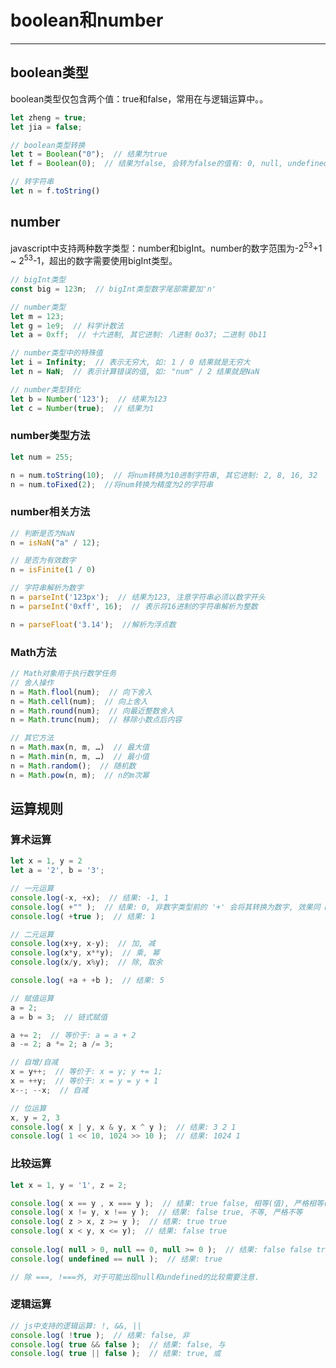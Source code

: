 # boolean和number
---

## boolean类型

boolean类型仅包含两个值：true和false，常用在与逻辑运算中。。

```javascript
let zheng = true;
let jia = false;

// boolean类型转换
let t = Boolean("0");  // 结果为true  
let f = Boolean(0);  // 结果为false, 会转为false的值有: 0, null, undefined, NaN, "" 

// 转字符串
let n = f.toString()
```

## number

javascript中支持两种数字类型：number和bigInt。number的数字范围为-2<sup>53</sup>+1 ~ 2<sup>53</sup>-1，超出的数字需要使用bigInt类型。

```javascript
// bigInt类型
const big = 123n;  // bigInt类型数字尾部需要加'n'

// number类型
let m = 123;
let g = 1e9;  // 科学计数法
let a = 0xff;  // 十六进制, 其它进制: 八进制 0o37; 二进制 0b11

// number类型中的特殊值
let i = Infinity;  // 表示无穷大, 如: 1 / 0 结果就是无穷大
let n = NaN;  // 表示计算错误的值, 如: "num" / 2 结果就是NaN

// number类型转化
let b = Number('123');  // 结果为123
let c = Number(true);  // 结果为1
```

### number类型方法

```javascript
let num = 255;

n = num.toString(10);  // 将num转换为10进制字符串, 其它进制: 2, 8, 16, 32
n = num.toFixed(2);  //将num转换为精度为2的字符串
```

### number相关方法

```javascript
// 判断是否为NaN
n = isNaN("a" / 12);

// 是否为有效数字
n = isFinite(1 / 0)

// 字符串解析为数字
n = parseInt('123px');  // 结果为123, 注意字符串必须以数字开头
n = parseInt('0xff', 16);  // 表示将16进制的字符串解析为整数

n = parseFloat('3.14');  //解析为浮点数
```

### Math方法

```javascript
// Math对象用于执行数学任务
// 舍人操作
n = Math.flool(num);  // 向下舍入
n = Math.cell(num);  // 向上舍入
n = Math.round(num);  // 向最近整数舍入
n = Math.trunc(num);  // 移除小数点后内容

// 其它方法
n = Math.max(n, m, …)  // 最大值
n = Math.min(n, m, …)  // 最小值
n = Math.random();  // 随机数 
n = Math.pow(n, m);  // n的m次幂
```

## 运算规则

### 算术运算

```javascript
let x = 1, y = 2
let a = '2', b = '3';

// 一元运算
console.log(-x, +x);  // 结果: -1, 1
console.log( +"" );  // 结果: 0, 非数字类型前的 '+' 会将其转换为数字, 效果同 Number(...)
console.log( +true );  // 结果: 1

// 二元运算
console.log(x+y, x-y);  // 加, 减
console.log(x*y, x**y);  // 乘, 幂
console.log(x/y, x%y);  // 除, 取余

console.log( +a + +b );  // 结果: 5

// 赋值运算
a = 2;
a = b = 3;  // 链式赋值

a += 2;  // 等价于: a = a + 2
a -= 2; a *= 2; a /= 3;

// 自增/自减
x = y++;  // 等价于: x = y; y += 1;
x = ++y;  // 等价于: x = y = y + 1
x--; --x;  // 自减

// 位运算
x, y = 2, 3
console.log( x | y, x & y, x ^ y );  // 结果: 3 2 1
console.log( 1 << 10, 1024 >> 10 );  // 结果: 1024 1
```

### 比较运算

```javascript
let x = 1, y = '1', z = 2;

console.log( x == y , x === y );  // 结果: true false, 相等(值), 严格相等(值和类型)
console.log( x != y, x !== y );  // 结果: false true, 不等, 严格不等 
console.log( z > x, z >= y );  // 结果: true true
console.log( x < y, x <= y);  // 结果: false true 
 
console.log( null > 0, null == 0, null >= 0 );  // 结果: false false true
console.log( undefined == null );  // 结果: true

// 除 ===, !===外, 对于可能出现null和undefined的比较需要注意.
```

### 逻辑运算

```javascript
// js中支持的逻辑运算: !, &&, ||
console.log( !true );  // 结果: false, 非
console.log( true && false );  // 结果: false, 与
console.log( true || false );  // 结果: true, 或
```
